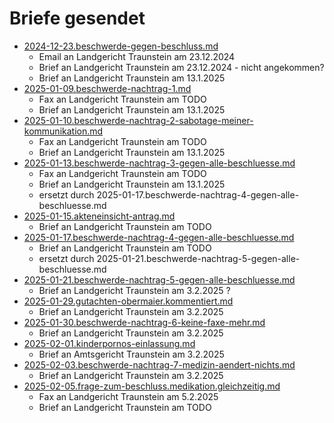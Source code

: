 # Briefe gesendet

- [2024-12-23.beschwerde-gegen-beschluss.md](2024-12-23.beschwerde-gegen-beschluss.md)
  - Email an Landgericht Traunstein am 23.12.2024
  - Brief an Landgericht Traunstein am 23.12.2024 - nicht angekommen?
  - Brief an Landgericht Traunstein am 13.1.2025
- [2025-01-09.beschwerde-nachtrag-1.md](2025-01-09.beschwerde-nachtrag-1.md)
  - Fax an Landgericht Traunstein am TODO
  - Brief an Landgericht Traunstein am 13.1.2025
- [2025-01-10.beschwerde-nachtrag-2-sabotage-meiner-kommunikation.md](2025-01-10.beschwerde-nachtrag-2-sabotage-meiner-kommunikation.md)
  - Fax an Landgericht Traunstein am TODO
  - Brief an Landgericht Traunstein am 13.1.2025
- [2025-01-13.beschwerde-nachtrag-3-gegen-alle-beschluesse.md](2025-01-13.beschwerde-nachtrag-3-gegen-alle-beschluesse.md)
  - Fax an Landgericht Traunstein am TODO
  - Brief an Landgericht Traunstein am 13.1.2025
  - ersetzt durch 2025-01-17.beschwerde-nachtrag-4-gegen-alle-beschluesse.md
- [2025-01-15.akteneinsicht-antrag.md](2025-01-15.akteneinsicht-antrag.md)
  - Brief an Landgericht Traunstein am TODO
- [2025-01-17.beschwerde-nachtrag-4-gegen-alle-beschluesse.md](2025-01-17.beschwerde-nachtrag-4-gegen-alle-beschluesse.md)
  - Brief an Landgericht Traunstein am TODO
  - ersetzt durch 2025-01-21.beschwerde-nachtrag-5-gegen-alle-beschluesse.md
- [2025-01-21.beschwerde-nachtrag-5-gegen-alle-beschluesse.md](2025-01-21.beschwerde-nachtrag-5-gegen-alle-beschluesse.md)
  - Brief an Landgericht Traunstein am 3.2.2025 ?
- [2025-01-29.gutachten-obermaier.kommentiert.md](2025-01-29.gutachten-obermaier.kommentiert.md)
  - Brief an Landgericht Traunstein am 3.2.2025
- [2025-01-30.beschwerde-nachtrag-6-keine-faxe-mehr.md](2025-01-30.beschwerde-nachtrag-6-keine-faxe-mehr.md)
  - Brief an Landgericht Traunstein am 3.2.2025
- [2025-02-01.kinderpornos-einlassung.md](2025-02-01.kinderpornos-einlassung.md)
  - Brief an Amtsgericht Traunstein am 3.2.2025
- [2025-02-03.beschwerde-nachtrag-7-medizin-aendert-nichts.md](2025-02-03.beschwerde-nachtrag-7-medizin-aendert-nichts.md)
  - Brief an Landgericht Traunstein am 3.2.2025
- [2025-02-05.frage-zum-beschluss.medikation.gleichzeitig.md](2025-02-05.frage-zum-beschluss.medikation.gleichzeitig.md)
  - Fax an Landgericht Traunstein am 5.2.2025
  - Brief an Landgericht Traunstein am TODO
